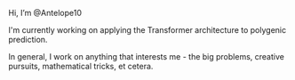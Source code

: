 Hi, I’m @Antelope10

I'm currently working on applying the Transformer architecture to polygenic prediction.

In general, I work on anything that interests me - the big problems, creative pursuits, mathematical tricks, et cetera. 



